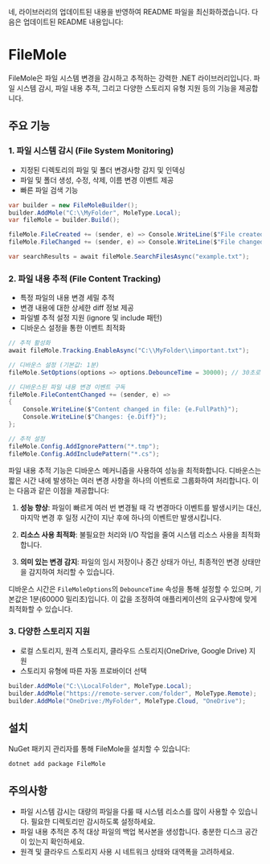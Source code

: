네, 라이브러리의 업데이트된 내용을 반영하여 README 파일을 최신화하겠습니다. 다음은 업데이트된 README 내용입니다:

# FileMole

FileMole은 파일 시스템 변경을 감시하고 추적하는 강력한 .NET 라이브러리입니다. 파일 시스템 감시, 파일 내용 추적, 그리고 다양한 스토리지 유형 지원 등의 기능을 제공합니다.

## 주요 기능

### 1. 파일 시스템 감시 (File System Monitoring)

- 지정된 디렉토리의 파일 및 폴더 변경사항 감지 및 인덱싱
- 파일 및 폴더 생성, 수정, 삭제, 이름 변경 이벤트 제공
- 빠른 파일 검색 기능

```csharp
var builder = new FileMoleBuilder();
builder.AddMole("C:\\MyFolder", MoleType.Local);
var fileMole = builder.Build();

fileMole.FileCreated += (sender, e) => Console.WriteLine($"File created: {e.FullPath}");
fileMole.FileChanged += (sender, e) => Console.WriteLine($"File changed: {e.FullPath}");

var searchResults = await fileMole.SearchFilesAsync("example.txt");
```

### 2. 파일 내용 추적 (File Content Tracking)

- 특정 파일의 내용 변경 세밀 추적
- 변경 내용에 대한 상세한 diff 정보 제공
- 파일별 추적 설정 지원 (ignore 및 include 패턴)
- 디바운스 설정을 통한 이벤트 최적화

```csharp
// 추적 활성화
await fileMole.Tracking.EnableAsync("C:\\MyFolder\\important.txt");

// 디바운스 설정 (기본값: 1분)
fileMole.SetOptions(options => options.DebounceTime = 30000); // 30초로 설정

// 디바운스된 파일 내용 변경 이벤트 구독
fileMole.FileContentChanged += (sender, e) => 
{
    Console.WriteLine($"Content changed in file: {e.FullPath}");
    Console.WriteLine($"Changes: {e.Diff}");
};

// 추적 설정
fileMole.Config.AddIgnorePattern("*.tmp");
fileMole.Config.AddIncludePattern("*.cs");
```

파일 내용 추적 기능은 디바운스 메커니즘을 사용하여 성능을 최적화합니다. 디바운스는 짧은 시간 내에 발생하는 여러 변경 사항을 하나의 이벤트로 그룹화하여 처리합니다. 이는 다음과 같은 이점을 제공합니다:

1. **성능 향상**: 파일이 빠르게 여러 번 변경될 때 각 변경마다 이벤트를 발생시키는 대신, 마지막 변경 후 일정 시간이 지난 후에 하나의 이벤트만 발생시킵니다.

2. **리소스 사용 최적화**: 불필요한 처리와 I/O 작업을 줄여 시스템 리소스 사용을 최적화합니다.

3. **의미 있는 변경 감지**: 파일의 임시 저장이나 중간 상태가 아닌, 최종적인 변경 상태만을 감지하여 처리할 수 있습니다.

디바운스 시간은 `FileMoleOptions`의 `DebounceTime` 속성을 통해 설정할 수 있으며, 기본값은 1분(60000 밀리초)입니다. 이 값을 조정하여 애플리케이션의 요구사항에 맞게 최적화할 수 있습니다.

### 3. 다양한 스토리지 지원

- 로컬 스토리지, 원격 스토리지, 클라우드 스토리지(OneDrive, Google Drive) 지원
- 스토리지 유형에 따른 자동 프로바이더 선택

```csharp
builder.AddMole("C:\\LocalFolder", MoleType.Local);
builder.AddMole("https://remote-server.com/folder", MoleType.Remote);
builder.AddMole("OneDrive:/MyFolder", MoleType.Cloud, "OneDrive");
```

## 설치

NuGet 패키지 관리자를 통해 FileMole을 설치할 수 있습니다:

```
dotnet add package FileMole
```

## 주의사항

- 파일 시스템 감시는 대량의 파일을 다룰 때 시스템 리소스를 많이 사용할 수 있습니다. 필요한 디렉토리만 감시하도록 설정하세요.
- 파일 내용 추적은 추적 대상 파일의 백업 복사본을 생성합니다. 충분한 디스크 공간이 있는지 확인하세요.
- 원격 및 클라우드 스토리지 사용 시 네트워크 상태와 대역폭을 고려하세요.
